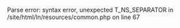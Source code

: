 Parse error: syntax error, unexpected T\_NS\_SEPARATOR in /site/html/ln/resources/common.php on line 67